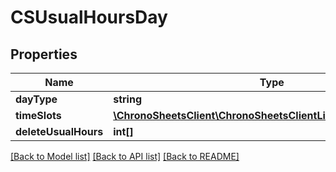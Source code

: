 # CSUsualHoursDay

## Properties
Name | Type | Description | Notes
------------ | ------------- | ------------- | -------------
**dayType** | **string** |  | [optional] 
**timeSlots** | [**\ChronoSheetsClient\ChronoSheetsClientLibModel\CSTimeSlot[]**](CSTimeSlot.md) |  | [optional] 
**deleteUsualHours** | **int[]** |  | [optional] 

[[Back to Model list]](../README.md#documentation-for-models) [[Back to API list]](../README.md#documentation-for-api-endpoints) [[Back to README]](../README.md)


